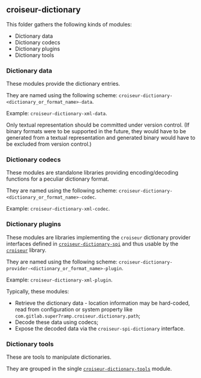 <!--
SPDX-FileCopyrightText: 2023 Antoine Belvire
SPDX-License-Identifier: GPL-3.0-or-later
-->

## croiseur-dictionary

This folder gathers the following kinds of modules:

- Dictionary data
- Dictionary codecs
- Dictionary plugins
- Dictionary tools

### Dictionary data

These modules provide the dictionary entries.

They are named using the following scheme: `croiseur-dictionary-<dictionary_or_format_name>-data`.

Example: `croiseur-dictionary-xml-data`.

Only textual representation should be committed under version control. (If binary formats were
to be supported in the future, they would have to be generated from a textual representation and
generated binary would have to be excluded from version control.)

### Dictionary codecs

These modules are standalone libraries providing encoding/decoding functions for a peculiar
dictionary format.

They are named using the following scheme:
`croiseur-dictionary-<dictionary_or_format_name>-codec`.

Example: `croiseur-dictionary-xml-codec`.

### Dictionary plugins

These modules are libraries implementing the `croiseur` dictionary provider interfaces defined
in [`croiseur-dictionary-spi`](../croiseur-spi/croiseur-spi-dictionary) and thus usable by
the [`croiseur`](../croiseur/README.md) library.

They are named using the following scheme:
`croiseur-dictionary-provider-<dictionary_or_format_name>-plugin`.

Example: `croiseur-dictionary-xml-plugin`.

Typically, these modules:

* Retrieve the dictionary data - location information may be hard-coded, read from
  configuration or system property like `com.gitlab.super7ramp.croiseur.dictionary.path`;
* Decode these data using codecs;
* Expose the decoded data via the `croiseur-spi-dictionary` interface.

### Dictionary tools

These are tools to manipulate dictionaries.

They are grouped in the single [`croiseur-dictionary-tools`](croiseur-dictionary-tools) module.
